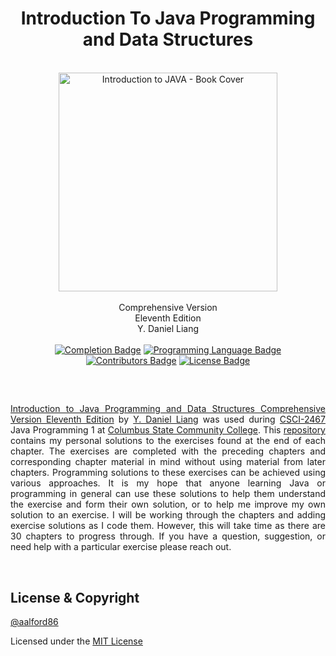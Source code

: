 <!--
Badges are made using the following website.
https://shields.io/
-->

<h1 align = "center">
    Introduction To Java Programming and Data Structures
</h1>

<div align = "center">
    <br/><img align = "center" height = "350" src="https://www.pearsonhighered.com/assets/bigcovers/0/1/3/4/0134694511.jpg" alt="Introduction to JAVA - Book Cover">
</div>
 
<div align = "center">
 <br/>Comprehensive Version
 <br/>Eleventh Edition
 <br/>Y. Daniel Liang
</div>

<br/>

<div align = "center">
    <a href = "https://www.pearson.com/us/higher-education/program/Liang-Introduction-to-Java-Programming-and-Data-Structures-Comprehensive-Version-Plus-My-Lab-Programming-with-Pearson-e-Text-Access-Card-Package-11th-Edition/PGM2297842.html"><img src="https://img.shields.io/badge/Completion-Chapter%203-blue" alt="Completion Badge"></a>
    <a href = "https://www.oracle.com/java/"><img src="https://img.shields.io/badge/Programming%20Language-Java-orange" alt="Programming Language Badge"></a>
    <a href = "https://github.com/aalford86"><img src="https://img.shields.io/badge/Contributors-1-purple" alt="Contributors Badge"></a>
    <a href = "https://github.com/aalford86/Introduction_To_Java_Programming_and_Data_Structures/blob/main/LICENSE"><img src="https://img.shields.io/badge/License-MIT-green" alt="License Badge"></a>
</div>

<h2></h2>

<br/>

<p align = "justify">
<a href = "https://www.pearson.com/us/higher-education/program/Liang-Introduction-to-Java-Programming-and-Data-Structures-Comprehensive-Version-Plus-My-Lab-Programming-with-Pearson-e-Text-Access-Card-Package-11th-Edition/PGM2297842.html">Introduction to Java Programming and Data Structures Comprehensive Version Eleventh Edition</a> by <a href = "https://yongdanielliang.github.io/">Y. Daniel Liang</a> was used during <a href = "https://catalog.cscc.edu/courses/CSCI2467">CSCI-2467</a> Java Programming 1 at <a href = "https://www.cscc.edu/">Columbus State Community College</a>. This <a href = "https://github.com/aalford86/Introduction_To_Java_Programming_and_Data_Structures">repository</a> contains my personal solutions to the exercises found at the end of each chapter. The exercises are completed with the preceding chapters and corresponding chapter material in mind without using material from later chapters. Programming solutions to these exercises can be achieved using various approaches. It is my hope that anyone learning Java or programming in general can use these solutions to help them understand the exercise and form their own solution, or to help me improve my own solution to an exercise. I will be working through the chapters and adding exercise solutions as I code them. However, this will take time as there are 30 chapters to progress through. If you have a question, suggestion, or need help with a particular exercise please reach out.
</p>

<br/>

<h2>License & Copyright</h2>

<a href = "https://github.com/aalford86">@aalford86</a>

Licensed under the <a href = "https://github.com/aalford86/Introduction_To_Java_Programming_and_Data_Structures/blob/main/LICENSE">MIT License</a>
